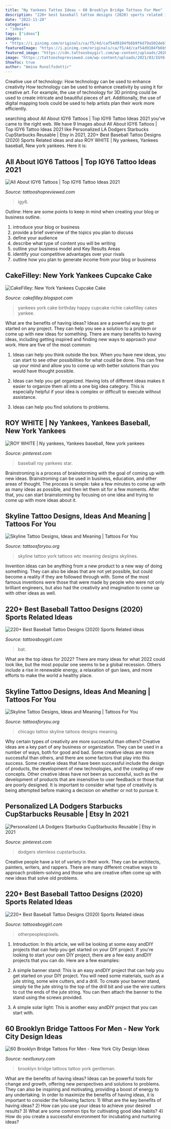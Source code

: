 ```yaml
---
title: "Ny Yankees Tattoo Ideas ~ 60 Brooklyn Bridge Tattoos For Men"
description: "220+ best baseball tattoo designs (2020) sports related ideas"
date: "2022-11-28"
categories:
- "ideas"
tags: ["ideas"]
images:
- "https://i.pinimg.com/originals/ca/f5/4d/caf54d9104fb6b9f6d79a502deb7b36b.jpg"
featuredImage: "https://i.pinimg.com/originals/ca/f5/4d/caf54d9104fb6b9f6d79a502deb7b36b.jpg"
featured_image: "https://cdn.tattoosboygirl.com/wp-content/uploads/2020/03/baseball-tattoo-player-cross-bat-184.jpg"
image: "https://tattooshopreviewed.com/wp-content/uploads/2021/03/IGY6-Police-Tattoo.jpg"
ShowToc: true
author: "Amina Runolfsdottir"
---
```



Creative use of technology: How technology can be used to enhance creativity
How technology can be used to enhance creativity by using it for creative art. For example, the use of technology for 3D printing could be used to create intricate and beautiful pieces of art. Additionally, the use of digital mapping tools could be used to help artists plan their work more efficiently.

	

		
searching about All About IGY6 Tattoos | Top IGY6 Tattoo Ideas 2021 you've came to the right web. We have 9 Images about All About IGY6 Tattoos | Top IGY6 Tattoo Ideas 2021 like Personalized LA Dodgers Starbucks CupStarbucks Reusable | Etsy in 2021, 220+ Best Baseball Tattoo Designs (2020) Sports Related ideas and also ROY WHITE | Ny yankees, Yankees baseball, New york yankees. Here it is:
		
    
## All About IGY6 Tattoos | Top IGY6 Tattoo Ideas 2021

<img loading=lazy src="https://tattooshopreviewed.com/wp-content/uploads/2021/03/IGY6-Police-Tattoo.jpg" onerror="this.onerror=null;this.src='https://tse2.mm.bing.net/th?id=OIP.vQ_G0zusn6dou3ec8vaFkAHaHa&amp;pid=15.1';" alt="All About IGY6 Tattoos | Top IGY6 Tattoo Ideas 2021">

_Source: tattooshopreviewed.com_

>igy6. 

	

Outline: Here are some points to keep in mind when creating your blog or business outline.
1. introduce your blog or business 
2. provide a brief overview of the topics you plan to discuss 
3. define your audience 
4. describe what type of content you will be writing 
5. outline your business model and Key Results Areas 
6. identify your competitive advantages over your rivals 
7. outline how you plan to generate income from your blog or business  
    
## CakeFilley: New York Yankees Cupcake Cake

<img loading=lazy src="http://1.bp.blogspot.com/-f1dhDzFWgKk/TpDsgg5ysSI/AAAAAAAAODo/-ol3YV0jAUY/s1600/DSC_3365.jpg" onerror="this.onerror=null;this.src='https://tse2.mm.bing.net/th?id=OIP.fCbd4v0WUSJuNHbJruTgIQHaHZ&amp;pid=15.1';" alt="CakeFilley: New York Yankees Cupcake Cake">

_Source: cakefilley.blogspot.com_

>yankees york cake birthday happy cupcake richie cakefilley cakes yankee. 

	

What are the benefits of having ideas?
Ideas are a powerful way to get started on any project. They can help you see a solution to a problem or come up with new ideas for something. There are many benefits to having ideas, including getting inspired and finding new ways to approach your work. Here are five of the most common: 
1. Ideas can help you think outside the box. When you have new ideas, you can start to see other possibilities for what could be done. This can free up your mind and allow you to come up with better solutions than you would have thought possible. 

2. Ideas can help you get organized. Having lots of different ideas makes it easier to organize them all into a one big idea category. This is especially helpful if your idea is complex or difficult to execute without assistance. 

3. Ideas can help you find solutions to problems.

    
## ROY WHITE | Ny Yankees, Yankees Baseball, New York Yankees

<img loading=lazy src="https://i.pinimg.com/originals/ca/f5/4d/caf54d9104fb6b9f6d79a502deb7b36b.jpg" onerror="this.onerror=null;this.src='https://tse4.mm.bing.net/th?id=OIP.Rh7Ji374ahzNDVMvQsTSeAAAAA&amp;pid=15.1';" alt="ROY WHITE | Ny yankees, Yankees baseball, New york yankees">

_Source: pinterest.com_

>baseball roy yankees star. 

	

Brainstroming is a process of brainstorming with the goal of coming up with new ideas. Brainstroming can be used in business, education, and other areas of thought. The process is simple: take a few minutes to come up with as many ideas as possible, and then let them sit for a few moments. After that, you can start brainstorming by focusing on one idea and trying to come up with more ideas about it.

    
## Skyline Tattoo Designs, Ideas And Meaning | Tattoos For You

<img loading=lazy src="http://www.tattoosforyou.org/wp-content/uploads/2017/09/Skyline-Tattoo-Back.jpg" onerror="this.onerror=null;this.src='https://tse1.mm.bing.net/th?id=OIP.i1qaHYngMCDTzq0fBLrzgQHaFj&amp;pid=15.1';" alt="Skyline Tattoo Designs, Ideas and Meaning | Tattoos For You">

_Source: tattoosforyou.org_

>skyline tattoo york tattoos wtc meaning designs skylines. 

	

Invention ideas can be anything from a new product to a new way of doing something. They can also be ideas that are not yet possible, but could become a reality if they are followed through with. Some of the most famous inventions were those that were made by people who were not only brilliant engineers, but also had the creativity and imagination to come up with other ideas as well.

    
## 220+ Best Baseball Tattoo Designs (2020) Sports Related Ideas

<img loading=lazy src="https://cdn.tattoosboygirl.com/wp-content/uploads/2020/03/baseball-tattoo-player-cross-bat-93.jpg" onerror="this.onerror=null;this.src='https://tse2.mm.bing.net/th?id=OIP._IiUPZGF4f-7TrSbgpJnZQHaJ_&amp;pid=15.1';" alt="220+ Best Baseball Tattoo Designs (2020) Sports Related ideas">

_Source: tattoosboygirl.com_

>bat. 

	

What are the top ideas for 2022?
There are many ideas for what 2022 could look like, but the most popular one seems to be a global recession. Others include a rise in renewable energy, a relaxation of gun laws, and more efforts to make the world a healthy place.

    
## Skyline Tattoo Designs, Ideas And Meaning | Tattoos For You

<img loading=lazy src="http://www.tattoosforyou.org/wp-content/uploads/2017/09/Chicago-Skyline-Tattoos.jpg" onerror="this.onerror=null;this.src='https://tse3.mm.bing.net/th?id=OIP.MUemWg561qfMcEWNRHh_1AHaEc&amp;pid=15.1';" alt="Skyline Tattoo Designs, Ideas and Meaning | Tattoos For You">

_Source: tattoosforyou.org_

>chicago tattoo skyline tattoos designs meaning. 

	

Why certain types of creativity are more successful than others?
Creative ideas are a key part of any business or organization. They can be used in a number of ways, both for good and bad. Some creative ideas are more successful than others, and there are some factors that play into this success.
Some creative ideas that have been successful include the design of products, the development of new technologies, and the creating of new concepts. Other creative ideas have not been as successful, such as the development of products that are insensitive to user feedback or those that are poorly designed. It is important to consider what type of creativity is being attempted before making a decision on whether or not to pursue it.

    
## Personalized LA Dodgers Starbucks CupStarbucks Reusable | Etsy In 2021

<img loading=lazy src="https://i.pinimg.com/736x/80/3f/73/803f73ae5c09f9ea38dfeb1f25532ee4.jpg" onerror="this.onerror=null;this.src='https://tse1.mm.bing.net/th?id=OIP.CNAI7XelpE0fXykII9syQAHaHa&amp;pid=15.1';" alt="Personalized LA Dodgers Starbucks CupStarbucks Reusable | Etsy in 2021">

_Source: pinterest.com_

>dodgers stemless cupstarbucks. 

	

Creative people have a lot of variety in their work. They can be architects, painters, writers, and rappers. There are many different creative ways to approach problem-solving and those who are creative often come up with new ideas that solve old problems.

    
## 220+ Best Baseball Tattoo Designs (2020) Sports Related Ideas

<img loading=lazy src="https://cdn.tattoosboygirl.com/wp-content/uploads/2020/03/baseball-tattoo-player-cross-bat-184.jpg" onerror="this.onerror=null;this.src='https://tse2.mm.bing.net/th?id=OIP.XaNYnwH_R8JwglZBbkXUdwAAAA&amp;pid=15.1';" alt="220+ Best Baseball Tattoo Designs (2020) Sports Related ideas">

_Source: tattoosboygirl.com_

>otherpeoplespixels. 

	

1) Introduction: In this article, we will be looking at some easy andDIY projects that can help you get started on your DIY project.
If you're looking to start your own DIY project, there are a few easy andDIY projects that you can do. Here are a few examples:
1) A simple banner stand: This is an easy andDIY project that can help you get started on your DIY project. You will need some materials, such as a jute string, some wire cutters, and a drill. To create your banner stand, simply tie the jute string to the top of the drill bit and use the wire cutters to cut the ends of the jute string. You can then attach the banner to the stand using the screws provided.

2) A simple solar light: This is another easy andDIY project that you can start with.

    
## 60 Brooklyn Bridge Tattoos For Men - New York City Design Ideas

<img loading=lazy src="http://nextluxury.com/wp-content/uploads/leg-guys-brooklyn-bridge-shaded-tattoo-ideas.jpg" onerror="this.onerror=null;this.src='https://tse1.mm.bing.net/th?id=OIP.8V2vtwpfmeCPq4oxhM7c3wHaHa&amp;pid=15.1';" alt="60 Brooklyn Bridge Tattoos For Men - New York City Design Ideas">

_Source: nextluxury.com_

>brooklyn bridge tattoos tattoo york gentleman. 

	

What are the benefits of having ideas?
Ideas can be powerful tools for change and growth, offering new perspectives and solutions to problems. They can also be inspiring and motivating, providing a boost of energy to any undertaking. In order to maximize the benefits of having ideas, it is important to consider the following factors: 1) What are the key benefits of having ideas? 2) How can you use your ideas to achieve your desired results? 3) What are some common tips for cultivating good idea habits? 4) How do you create a successful environment for incubating and nurturing ideas?

